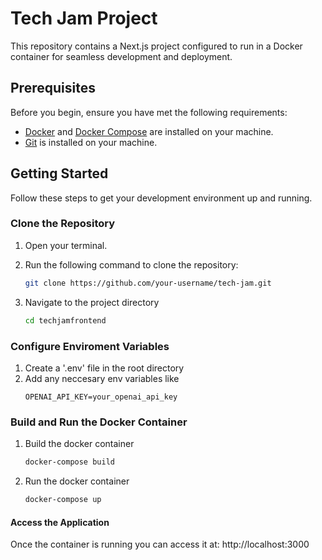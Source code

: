 # Tech Jam Project

This repository contains a Next.js project configured to run in a Docker container for seamless development and deployment.

## Prerequisites

Before you begin, ensure you have met the following requirements:

- [Docker](https://docs.docker.com/get-docker/) and [Docker Compose](https://docs.docker.com/compose/install/) are installed on your machine.
- [Git](https://git-scm.com/book/en/v2/Getting-Started-Installing-Git) is installed on your machine.

## Getting Started

Follow these steps to get your development environment up and running.

### Clone the Repository

1. Open your terminal.
2. Run the following command to clone the repository:

   ```bash
   git clone https://github.com/your-username/tech-jam.git
    ```
3. Navigate to the project directory 
    ```bash
    cd techjamfrontend
    ```

### Configure Enviroment Variables

1. Create a '.env' file in the root directory
2. Add any neccesary env variables like
    ```env
    OPENAI_API_KEY=your_openai_api_key
    ```

### Build and Run the Docker Container

1. Build the docker container
    ```bash
    docker-compose build
    ```
2. Run the docker container
    ```bash
    docker-compose up
    ```

#### Access the Application

Once the container is running you can access it at: http://localhost:3000
